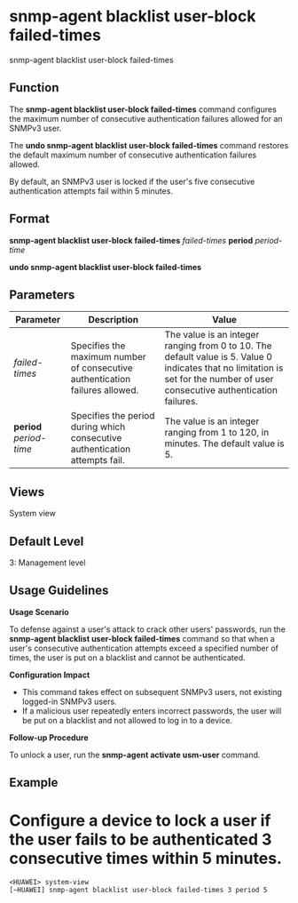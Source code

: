 snmp-agent blacklist user-block failed-times
============================================

snmp-agent blacklist user-block failed-times

Function
--------



The **snmp-agent blacklist user-block failed-times** command configures the maximum number of consecutive authentication failures allowed for an SNMPv3 user.

The **undo snmp-agent blacklist user-block failed-times** command restores the default maximum number of consecutive authentication failures allowed.



By default, an SNMPv3 user is locked if the user's five consecutive authentication attempts fail within 5 minutes.


Format
------

**snmp-agent blacklist user-block failed-times** *failed-times* **period** *period-time*

**undo snmp-agent blacklist user-block failed-times**


Parameters
----------

| Parameter | Description | Value |
| --- | --- | --- |
| *failed-times* | Specifies the maximum number of consecutive authentication failures allowed. | The value is an integer ranging from 0 to 10. The default value is 5.  Value 0 indicates that no limitation is set for the number of user consecutive authentication failures. |
| **period** *period-time* | Specifies the period during which consecutive authentication attempts fail. | The value is an integer ranging from 1 to 120, in minutes. The default value is 5. |



Views
-----

System view


Default Level
-------------

3: Management level


Usage Guidelines
----------------

**Usage Scenario**

To defense against a user's attack to crack other users' passwords, run the **snmp-agent blacklist user-block failed-times** command so that when a user's consecutive authentication attempts exceed a specified number of times, the user is put on a blacklist and cannot be authenticated.

**Configuration Impact**

* This command takes effect on subsequent SNMPv3 users, not existing logged-in SNMPv3 users.
* If a malicious user repeatedly enters incorrect passwords, the user will be put on a blacklist and not allowed to log in to a device.

**Follow-up Procedure**

To unlock a user, run the **snmp-agent activate usm-user** command.


Example
-------

# Configure a device to lock a user if the user fails to be authenticated 3 consecutive times within 5 minutes.
```
<HUAWEI> system-view
[~HUAWEI] snmp-agent blacklist user-block failed-times 3 period 5

```